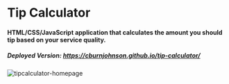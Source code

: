 # Tip Calculator

#### HTML/CSS/JavaScript application that calculates the amount you should tip based on your service quality.

##### Deployed Version: https://cburnjohnson.github.io/tip-calculator/

![tipcalculator-homepage](https://user-images.githubusercontent.com/44681780/77708602-ba96cd00-6f85-11ea-8a3e-d376441983f5.jpg)
